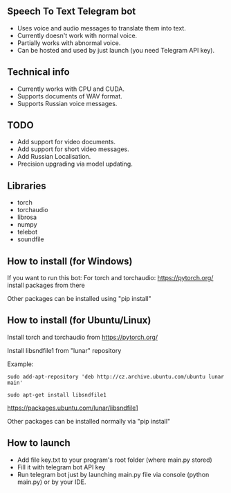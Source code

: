 ## Speech To Text Telegram bot
- Uses voice and audio messages to translate them into text.
- Currently doesn't work with normal voice.
- Partially works with abnormal voice.
- Can be hosted and used by just launch (you need Telegram API key).

## Technical info
- Currently works with CPU and CUDA.
- Supports documents of WAV format.
- Supports Russian voice messages.

## TODO
- Add support for video documents.
- Add support for short video messages.
- Add Russian Localisation.
- Precision upgrading via model updating.

## Libraries

- torch
- torchaudio
- librosa
- numpy 
- telebot
- soundfile

## How to install (for Windows)

If you want to run this bot:
For torch and torchaudio:
https://pytorch.org/ install packages from there

Other packages can be installed using "pip install"

## How to install (for Ubuntu/Linux)

Install torch and torchaudio from https://pytorch.org/

Install libsndfile1 from "lunar" repository

Example:

```sudo add-apt-repository 'deb http://cz.archive.ubuntu.com/ubuntu lunar main'```

```sudo apt-get install libsndfile1```

https://packages.ubuntu.com/lunar/libsndfile1


Other packages can be installed normally via "pip install"

## How to launch

- Add file key.txt to your program's root folder (where main.py stored)
- Fill it with telegram bot API key
- Run telegram bot just by launching main.py file via console (python main.py) or by your IDE.
